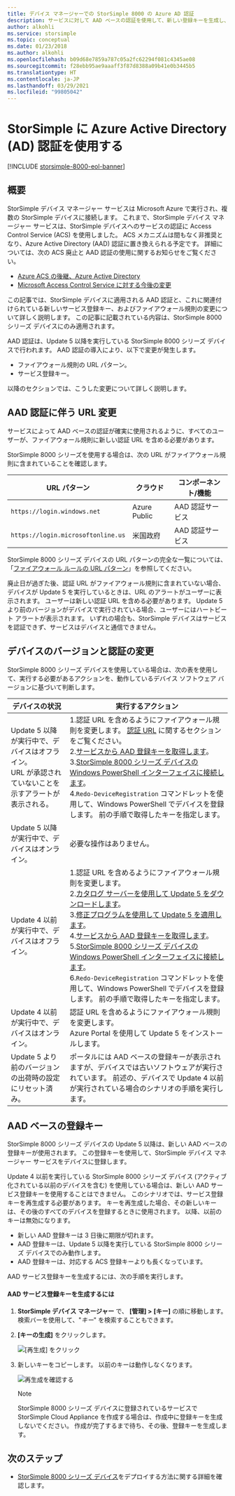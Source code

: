 ```yaml
---
title: デバイス マネージャーでの StorSimple 8000 の Azure AD 認証
description: サービスに対して AAD ベースの認証を使用して、新しい登録キーを生成し、デバイスの手動登録を実行する方法について説明します。
author: alkohli
ms.service: storsimple
ms.topic: conceptual
ms.date: 01/23/2018
ms.author: alkohli
ms.openlocfilehash: b09d68e7859a787c05a2fc62294f081c4345ae08
ms.sourcegitcommit: f28ebb95ae9aaaff3f87d8388a09b41e0b3445b5
ms.translationtype: HT
ms.contentlocale: ja-JP
ms.lasthandoff: 03/29/2021
ms.locfileid: "99805042"
---
```

# <a name="use-azure-active-directory-ad-authentication-for-your-storsimple"></a>StorSimple に Azure Active Directory (AD) 認証を使用する

[!INCLUDE [storsimple-8000-eol-banner](../../includes/storsimple-8000-eol-banner.md)]

## <a name="overview"></a>概要

StorSimple デバイス マネージャー サービスは Microsoft Azure で実行され、複数の StorSimple デバイスに接続します。 これまで、StorSimple デバイス マネージャー サービスは、StorSimple デバイスへのサービスの認証に Access Control Service (ACS) を使用しました。 ACS メカニズムは間もなく非推奨となり、Azure Active Directory (AAD) 認証に置き換えられる予定です。 詳細については、次の ACS 廃止と AAD 認証の使用に関するお知らせをご覧ください。

- [Azure ACS の後継、Azure Active Directory](https://cloudblogs.microsoft.com/enterprisemobility/2015/02/12/the-future-of-azure-acs-is-azure-active-directory/)
- [Microsoft Access Control Service に対する今後の変更](https://azure.microsoft.com/blog/acs-access-control-service-namespace-creation-restriction/)

この記事では、StorSimple デバイスに適用される AAD 認証と、これに関連付けられている新しいサービス登録キー、およびファイアウォール規則の変更について詳しく説明します。 この記事に記載されている内容は、StorSimple 8000 シリーズ デバイスにのみ適用されます。

AAD 認証は、Update 5 以降を実行している StorSimple 8000 シリーズ デバイスで行われます。 AAD 認証の導入により、以下で変更が発生します。

- ファイアウォール規則の URL パターン。
- サービス登録キー。

以降のセクションでは、こうした変更について詳しく説明します。

## <a name="url-changes-for-aad-authentication"></a>AAD 認証に伴う URL 変更

サービスによって AAD ベースの認証が確実に使用されるように、すべてのユーザーが、ファイアウォール規則に新しい認証 URL を含める必要があります。

StorSimple 8000 シリーズを使用する場合は、次の URL がファイアウォール規則に含まれていることを確認します。

| URL パターン                         | クラウド | コンポーネント/機能         |
|------------------------------------|-------|----------------------------------|
| `https://login.windows.net`        | Azure Public |AAD 認証サービス      |
| `https://login.microsoftonline.us` | 米国政府 |AAD 認証サービス      |

StorSimple 8000 シリーズ デバイスの URL パターンの完全な一覧については、「[ファイアウォール ルールの URL パターン](storsimple-8000-system-requirements.md#url-patterns-for-firewall-rules)」を参照してください。

廃止日が過ぎた後、認証 URL がファイアウォール規則に含まれていない場合、デバイスが Update 5 を実行しているときは、URL のアラートがユーザーに表示されます。 ユーザーは新しい認証 URL を含める必要があります。 Update 5 より前のバージョンがデバイスで実行されている場合、ユーザーにはハートビート アラートが表示されます。 いずれの場合も、StorSimple デバイスはサービスを認証できず、サービスはデバイスと通信できません。

## <a name="device-version-and-authentication-changes"></a>デバイスのバージョンと認証の変更

StorSimple 8000 シリーズ デバイスを使用している場合は、次の表を使用して、実行する必要があるアクションを、動作しているデバイス ソフトウェア バージョンに基づいて判断します。

| デバイスの状況| 実行するアクション                                    |
|--------------------------|------------------------|
| Update 5 以降が実行中で、デバイスはオフライン。 <br> URL が承認されていないことを示すアラートが表示される。|1.認証 URL を含めるようにファイアウォール規則を変更します。 [認証 URL](#url-changes-for-aad-authentication) に関するセクションをご覧ください。<br>2.[サービスから AAD 登録キーを取得します](#aad-based-registration-keys)。<br>3.[StorSimple 8000 シリーズ デバイスの Windows PowerShell インターフェイスに接続します](storsimple-8000-deployment-walkthrough-u2.md#use-putty-to-connect-to-the-device-serial-console)。<br>4.`Redo-DeviceRegistration` コマンドレットを使用して、Windows PowerShell でデバイスを登録します。 前の手順で取得したキーを指定します。|
| Update 5 以降が実行中で、デバイスはオンライン。| 必要な操作はありません。                                       |
| Update 4 以前が実行中で、デバイスはオフライン。 |1.認証 URL を含めるようにファイアウォール規則を変更します。<br>2.[カタログ サーバーを使用して Update 5 をダウンロードします](storsimple-8000-install-update-5.md#download-updates-for-your-device)。<br>3.[修正プログラムを使用して Update 5 を適用します](storsimple-8000-install-update-5.md#install-update-5-as-a-hotfix)。<br>4.[サービスから AAD 登録キーを取得します](#aad-based-registration-keys)。<br>5.[StorSimple 8000 シリーズ デバイスの Windows PowerShell インターフェイスに接続します](storsimple-8000-deployment-walkthrough-u2.md#use-putty-to-connect-to-the-device-serial-console)。 <br>6.`Redo-DeviceRegistration` コマンドレットを使用して、Windows PowerShell でデバイスを登録します。 前の手順で取得したキーを指定します。|
| Update 4 以前が実行中で、デバイスはオンライン。 |認証 URL を含めるようにファイアウォール規則を変更します。<br> Azure Portal を使用して Update 5 をインストールします。              |
| Update 5 より前のバージョンの出荷時の設定にリセット済み。      |ポータルには AAD ベースの登録キーが表示されますが、デバイスでは古いソフトウェアが実行されています。 前述の、デバイスで Update 4 以前が実行されている場合のシナリオの手順を実行します。              |

## <a name="aad-based-registration-keys"></a>AAD ベースの登録キー

StorSimple 8000 シリーズ デバイスの Update 5 以降は、新しい AAD ベースの登録キーが使用されます。 この登録キーを使用して、StorSimple デバイス マネージャー サービスをデバイスに登録します。

Update 4 以前を実行している StorSimple 8000 シリーズ デバイス (アクティブ化されている以前のデバイスを含む) を使用している場合は、新しい AAD サービス登録キーを使用することはできません。
このシナリオでは、サービス登録キーを再生成する必要があります。 キーを再生成した場合、その新しいキーは、その後のすべてのデバイスを登録するときに使用されます。 以降、以前のキーは無効になります。

- 新しい AAD 登録キーは 3 日後に期限が切れます。
- AAD 登録キーは、Update 5 以降を実行している StorSimple 8000 シリーズ デバイスでのみ動作します。
- AAD 登録キーは、対応する ACS 登録キーよりも長くなっています。

AAD サービス登録キーを生成するには、次の手順を実行します。

#### <a name="to-generate-the-aad-service-registration-key"></a>AAD サービス登録キーを生成するには

1. **StorSimple デバイス マネージャー** で、 **[管理] &gt;** **[キー]** の順に移動します。 検索バーを使用して、"_キー_" を検索することもできます。
    
2. **[キーの生成]** をクリックします。

    ![[再生成] をクリック](./media/storsimple-8000-aad-registration-key/aad-click-generate-registration-key.png)

3. 新しいキーをコピーします。 以前のキーは動作しなくなります。

    ![再生成を確認する](./media/storsimple-8000-aad-registration-key/aad-registration-key2.png)

    > [!NOTE] 
    > StorSimple 8000 シリーズ デバイスに登録されているサービスで StorSimple Cloud Appliance を作成する場合は、作成中に登録キーを生成しないでください。 作成が完了するまで待ち、その後、登録キーを生成します。

## <a name="next-steps"></a>次のステップ

* [StorSimple 8000 シリーズ デバイス](storsimple-8000-deployment-walkthrough-u2.md)をデプロイする方法に関する詳細を確認します。
